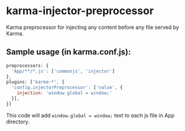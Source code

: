 # karma-injector-preprocessor
Karma preprocessor for injecting any content before any file served by Karma.

## Sample usage (in karma.conf.js):
```js
preprocessors: {
  'App/**/*.js': ['commonjs', 'injector']
},
plugins: ['karma-*', {
  'config.injectorPreprocessor': ['value', {
    injection: 'window.global = window;'
  }],
}]
```
This code will add ```window.global = window;``` text to each js file in App directory.
